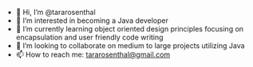 - 👋 Hi, I’m @tararosenthal
- 👀 I’m interested in becoming a Java developer
- 🌱 I’m currently learning object oriented design principles focusing on encapsulation and user friendly code writing
- 💞️ I’m looking to collaborate on medium to large projects utilizing Java
- 📫 How to reach me: tararosenthal@gmail.com
